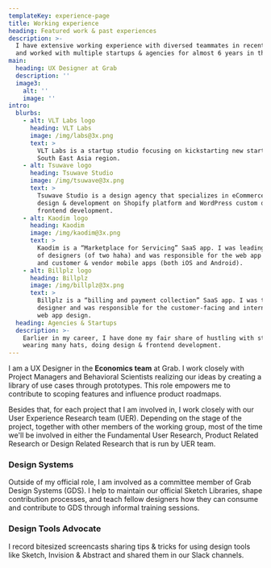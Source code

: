 ```yaml
---
templateKey: experience-page
title: Working experience
heading: Featured work & past experiences
description: >-
  I have extensive working experience with diversed teammates in recent years,
  and worked with multiple startups & agencies for almost 6 years in the past.
main:
  heading: UX Designer at Grab
  description: ''
  image3:
    alt: ''
    image: ''
intro:
  blurbs:
    - alt: VLT Labs logo
      heading: VLT Labs
      image: /img/labs@3x.png
      text: >
        VLT Labs is a startup studio focusing on kickstarting new startups in
        South East Asia region.
    - alt: Tsuwave logo
      heading: Tsuwave Studio
      image: /img/tsuwave@3x.png
      text: >
        Tsuwave Studio is a design agency that specializes in eCommerce custom
        design & development on Shopify platform and WordPress custom design &
        frontend development.
    - alt: Kaodim logo
      heading: Kaodim
      image: /img/kaodim@3x.png
      text: >
        Kaodim is a “Marketplace for Servicing” SaaS app. I was leading a team
        of designers (of two haha) and was responsible for the web app design,
        and customer & vendor mobile apps (both iOS and Android).
    - alt: Billplz logo
      heading: Billplz
      image: /img/billplz@3x.png
      text: >
        Billplz is a “billing and payment collection” SaaS app. I was the only
        designer and was responsible for the customer-facing and internal tools
        web app design.
  heading: Agencies & Startups
  description: >-
    Earlier in my career, I have done my fair share of hustling with startups
    wearing many hats, doing design & frontend development.
---
```

I am a UX Designer in the **Economics team** at Grab. I work closely with Project Managers and Behavioral Scientists realizing our ideas by creating a library of use cases through prototypes. This role empowers me to contribute to scoping features and influence product roadmaps.

Besides that, for each project that I am involved in, I work closely with our User Experience Research team (UER). Depending on the stage of the project, together with other members of the working group, most of the time we'll be involved in either the Fundamental User Research, Product Related Research or Design Related Research that is run by UER team.

<h3 class="f4 mt4 mb2 fw6 lh-solid">Design Systems</h3>
Outside of my official role, I am involved as a committee member of Grab Design Systems (GDS). I help to maintain our official Sketch Libraries, shape contribution processes, and teach fellow designers how they can consume and contribute to GDS through informal training sessions.

<h3 class="f4 mt4 mb2 fw6 lh-solid">Design Tools Advocate</h3>
I record bitesized screencasts sharing tips & tricks for using design tools like Sketch, Invision & Abstract and shared them in our Slack channels.

